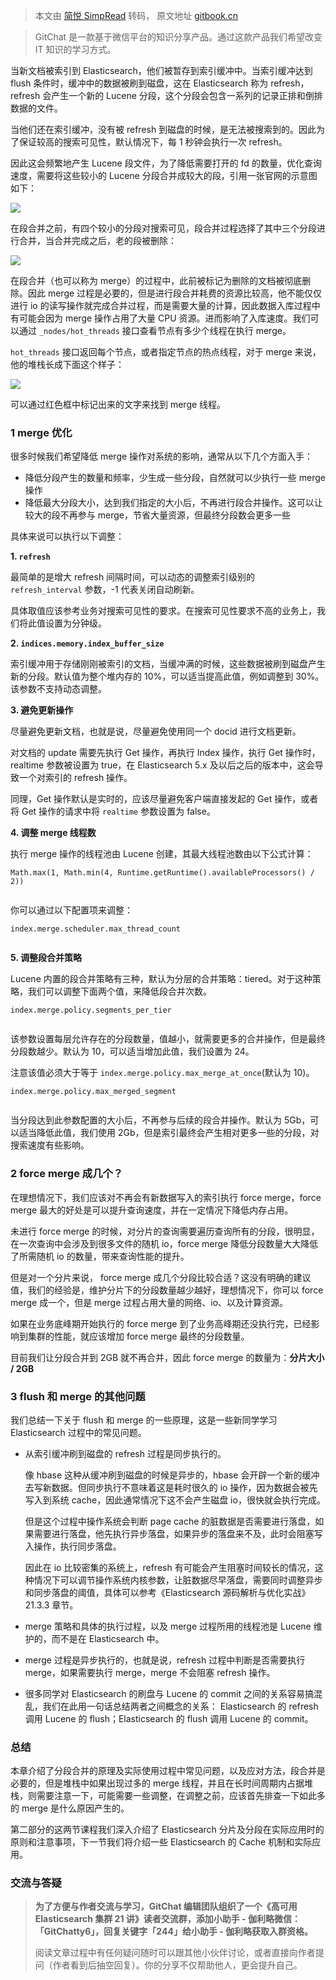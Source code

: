 > 本文由 [简悦 SimpRead](http://ksria.com/simpread/) 转码， 原文地址 [gitbook.cn](https://gitbook.cn/gitchat/column/5ce4ff9a308dd66813d92799/topic/5ce51752308dd66813d929e1)

> GitChat 是一款基于微信平台的知识分享产品。通过这款产品我们希望改变 IT 知识的学习方式。

当新文档被索引到 Elasticsearch，他们被暂存到索引缓冲中。当索引缓冲达到 flush 条件时，缓冲中的数据被刷到磁盘，这在 Elasticsearch 称为 refresh，refresh 会产生一个新的 Lucene 分段，这个分段会包含一系列的记录正排和倒排数据的文件。

当他们还在索引缓冲，没有被 refresh 到磁盘的时候，是无法被搜索到的。因此为了保证较高的搜索可见性，默认情况下，每 1 秒钟会执行一次 refresh。

因此这会频繁地产生 Lucene 段文件，为了降低需要打开的 fd 的数量，优化查询速度，需要将这些较小的 Lucene 分段合并成较大的段，引用一张官网的示意图如下：

![](https://images.gitbook.cn/FsziqJaho_e2aQYv6APf4sy0kCGK)

在段合并之前，有四个较小的分段对搜索可见，段合并过程选择了其中三个分段进行合并，当合并完成之后，老的段被删除：

![](https://images.gitbook.cn/Fk7gDD8YDlbU8YuhK_Xt_zP1LuFR)

在段合并（也可以称为 merge）的过程中，此前被标记为删除的文档被彻底删除。因此 merge 过程是必要的，但是进行段合并耗费的资源比较高，他不能仅仅进行 io 的读写操作就完成合并过程，而是需要大量的计算，因此数据入库过程中有可能会因为 merge 操作占用了大量 CPU 资源。进而影响了入库速度。我们可以通过 `_nodes/hot_threads` 接口查看节点有多少个线程在执行 merge。

`hot_threads` 接口返回每个节点，或者指定节点的热点线程，对于 merge 来说，他的堆栈长成下面这个样子：

![](https://images.gitbook.cn/FuX5iCYIzPTx432Xeh9N8JF9-o-D)

可以通过红色框中标记出来的文字来找到 merge 线程。

### 1 merge 优化

很多时候我们希望降低 merge 操作对系统的影响，通常从以下几个方面入手：

*   降低分段产生的数量和频率，少生成一些分段，自然就可以少执行一些 merge 操作
*   降低最大分段大小，达到我们指定的大小后，不再进行段合并操作。这可以让较大的段不再参与 merge，节省大量资源，但最终分段数会更多一些

具体来说可以执行以下调整：

**1. `refresh`**

最简单的是增大 refresh 间隔时间，可以动态的调整索引级别的 `refresh_interval` 参数，-1 代表关闭自动刷新。

具体取值应该参考业务对搜索可见性的要求。在搜索可见性要求不高的业务上，我们将此值设置为分钟级。

**2. `indices.memory.index_buffer_size`**

索引缓冲用于存储刚刚被索引的文档，当缓冲满的时候，这些数据被刷到磁盘产生新的分段。默认值为整个堆内存的 10%，可以适当提高此值，例如调整到 30%。该参数不支持动态调整。

**3. 避免更新操作**

尽量避免更新文档，也就是说，尽量避免使用同一个 docid 进行文档更新。

对文档的 update 需要先执行 Get 操作，再执行 Index 操作，执行 Get 操作时，realtime 参数被设置为 true，在 Elasticsearch 5.x 及以后之后的版本中，这会导致一个对索引的 refresh 操作。

同理，Get 操作默认是实时的，应该尽量避免客户端直接发起的 Get 操作，或者将 Get 操作的请求中将 `realtime` 参数设置为 false。

**4. 调整 merge 线程数**

执行 merge 操作的线程池由 Lucene 创建，其最大线程池数由以下公式计算：

```
Math.max(1, Math.min(4, Runtime.getRuntime().availableProcessors() / 2))


```

你可以通过以下配置项来调整：

```
index.merge.scheduler.max_thread_count


```

**5. 调整段合并策略**

Lucene 内置的段合并策略有三种，默认为分层的合并策略：tiered。对于这种策略，我们可以调整下面两个值，来降低段合并次数。

```
index.merge.policy.segments_per_tier


```

该参数设置每层允许存在的分段数量，值越小，就需要更多的合并操作，但是最终分段数越少。默认为 10，可以适当增加此值，我们设置为 24。

注意该值必须大于等于 `index.merge.policy.max_merge_at_once`(默认为 10)。

```
index.merge.policy.max_merged_segment


```

当分段达到此参数配置的大小后，不再参与后续的段合并操作。默认为 5Gb，可以适当降低此值，我们使用 2Gb，但是索引最终会产生相对更多一些的分段，对搜索速度有些影响。

### 2 force merge 成几个？

在理想情况下，我们应该对不再会有新数据写入的索引执行 force merge，force merge 最大的好处是可以提升查询速度，并在一定情况下降低内存占用。

未进行 force merge 的时候，对分片的查询需要遍历查询所有的分段，很明显，在一次查询中会涉及到很多文件的随机 io，force merge 降低分段数量大大降低了所需随机 io 的数量，带来查询性能的提升。

但是对一个分片来说， force merge 成几个分段比较合适？这没有明确的建议值，我们的经验是，维护分片下的分段数量越少越好，理想情况下，你可以 force merge 成一个，但是 merge 过程占用大量的网络、io、以及计算资源。

如果在业务底峰期开始执行的 force merge 到了业务高峰期还没执行完，已经影响到集群的性能，就应该增加 force merge 最终的分段数量。

目前我们让分段合并到 2GB 就不再合并，因此 force merge 的数量为：**分片大小 / 2GB**

### 3 flush 和 merge 的其他问题

我们总结一下关于 flush 和 merge 的一些原理，这是一些新同学学习 Elasticsearch 过程中的常见问题。

*   从索引缓冲刷到磁盘的 refresh 过程是同步执行的。
    
    像 hbase 这种从缓冲刷到磁盘的时候是异步的，hbase 会开辟一个新的缓冲去写新数据。但同步执行不意味着这是耗时很久的 io 操作，因为数据会被先写入到系统 cache，因此通常情况下这不会产生磁盘 io，很快就会执行完成。
    
    但是这个过程中操作系统会判断 page cache 的脏数据是否需要进行落盘，如果需要进行落盘，他先执行异步落盘，如果异步的落盘来不及，此时会阻塞写入操作，执行同步落盘。
    
    因此在 io 比较密集的系统上，refresh 有可能会产生阻塞时间较长的情况，这种情况下可以调节操作系统内核参数，让脏数据尽早落盘，需要同时调整异步和同步落盘的阈值，具体可以参考《Elasticsearch 源码解析与优化实战》 21.3.3 章节。
    
*   merge 策略和具体的执行过程，以及 merge 过程所用的线程池是 Lucene 维护的，而不是在 Elasticsearch 中。
    
*   merge 过程是异步执行的，也就是说，refresh 过程中判断是否需要执行 merge，如果需要执行 merge，merge 不会阻塞 refresh 操作。
    
*   很多同学对 Elasticsearch 的刷盘与 Lucene 的 commit 之间的关系容易搞混乱，我们在此用一句话总结两者之间概念的关系： Elasticsearch 的 refresh 调用 Lucene 的 flush；Elasticsearch 的 flush 调用 Lucene 的 commit。
    

### 总结

本章介绍了分段合并的原理及实际使用过程中常见问题，以及应对方法，段合并是必要的，但是堆栈中如果出现过多的 merge 线程，并且在长时间周期内占据堆栈，则需要注意一下，可能需要一些调整，在调整之前，应该首先排查一下如此多的 merge 是什么原因产生的。

第二部分的这两节课程我们深入介绍了 Elasticsearch 分片及分段在实际应用时的原则和注意事项，下一节我们将介绍一些 Elasticsearch 的 Cache 机制和实际应用。

### 交流与答疑

> **为了方便与作者交流与学习，GitChat 编辑团队组织了一个《高可用 Elasticsearch 集群 21 讲》读者交流群，添加小助手 - 伽利略微信：「GitChatty6」，回复关键字「244」给小助手 - 伽利略获取入群资格。**
> 
> 阅读文章过程中有任何疑问随时可以跟其他小伙伴讨论，或者直接向作者提问（作者看到后抽空回复）。你的分享不仅帮助他人，更会提升自己。